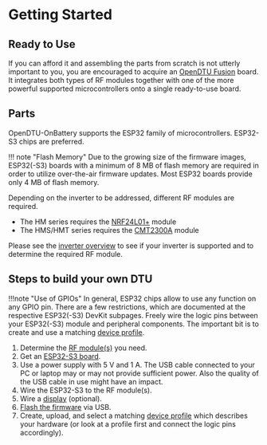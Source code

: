 # Getting Started

## Ready to Use

If you can afford it and assembling the parts from scratch is not utterly
important to you, you are encouraged to acquire an [OpenDTU
Fusion](../3rd_party/opendtu_fusion.md) board. It integrates both types of RF
modules together with one of the more powerful supported microcontrollers onto
a single ready-to-use board.

## Parts

OpenDTU-OnBattery supports the ESP32 family of microcontrollers. ESP32-S3
chips are preferred.

!!! note "Flash Memory"
    Due to the growing size of the firmware images, ESP32(-S3) boards with a
    minimum of 8 MB of flash memory are required in order to utilize
    over-the-air firmware updates. Most ESP32 boards provide only 4 MB of
    flash memory.

Depending on the inverter to be addressed, different RF modules are required.

- The HM series requires the [NRF24L01+](nrf24l01plus.md) module
- The HMS/HMT series requires the [CMT2300A](cmt2300a.md) module

Please see the [inverter overview](inverter_overview.md) to see if your inverter is supported and to determine the required RF module.

## Steps to build your own DTU

!!!note "Use of GPIOs"
    In general, ESP32 chips allow to use any function on any GPIO pin. There
    are a few restrictions, which are documented at the respective ESP32(-S3)
    DevKit subpages. Freely wire the logic pins between your ESP32(-S3) module
    and peripheral components. The important bit is to create and use a
    matching [device profile](../firmware/device_profiles.md).

1. Determine the [RF module(s)](inverter_overview.md) you need.
2. Get an [ESP32-S3 board](esp32s3_devkit.md).
3. Use a power supply with 5 V and 1 A. The USB cable connected to your PC or
   laptop may or may not provide sufficient power. Also the quality of the USB
   cable in use might have an impact.
4. Wire the ESP32-S3 to the RF module(s).
5. Wire a [display](display.md) (optional).
6. [Flash the firmware](../firmware/flash_esp.md) via USB.
7. Create, upload, and select a matching [device profile](../firmware/device_profiles.md)
   which describes your hardware (or look at a profile first and connect the
   logic pins accordingly).
